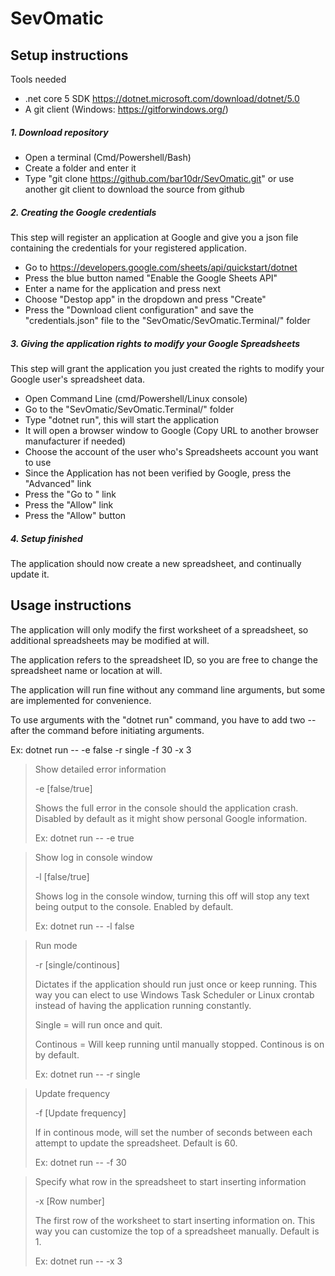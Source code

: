 # SevOmatic

## Setup instructions
Tools needed
- .net core 5 SDK https://dotnet.microsoft.com/download/dotnet/5.0
- A git client (Windows: https://gitforwindows.org/)

##### 1. Download repository
- Open a terminal (Cmd/Powershell/Bash)
- Create a folder and enter it
- Type "git clone https://github.com/bar10dr/SevOmatic.git" or use another git client to download the source from github

##### 2. Creating the Google credentials
This step will register an application at Google and give you a json file containing the credentials for your registered application.
- Go to https://developers.google.com/sheets/api/quickstart/dotnet
- Press the blue button named "Enable the Google Sheets API"
- Enter a name for the application and press next
- Choose "Destop app" in the dropdown and press "Create"
- Press the "Download client configuration" and save the "credentials.json" file to the "SevOmatic/SevOmatic.Terminal/" folder

##### 3. Giving the application rights to modify your Google Spreadsheets
This step will grant the application you just created the rights to modify your Google user's spreadsheet data.
- Open Command Line (cmd/Powershell/Linux console)
- Go to the "SevOmatic/SevOmatic.Terminal/" folder
- Type "dotnet run", this will start the application
- It will open a browser window to Google (Copy URL to another browser manufacturer if needed)
- Choose the account of the user who's Spreadsheets account you want to use
- Since the Application has not been verified by Google, press the "Advanced" link
- Press the "Go to <whatever name you gave your application>" link
- Press the "Allow" link
- Press the "Allow" button

##### 4. Setup finished
The application should now create a new spreadsheet, and continually update it.

## Usage instructions
The application will only modify the first worksheet of a spreadsheet, so additional spreadsheets may be modified at will.

The application refers to the spreadsheet ID, so you are free to change the spreadsheet name or location at will.

The application will run fine without any command line arguments, but some are implemented for convenience.

To use arguments with the "dotnet run" command, you have to add two -- after the command before initiating arguments.

Ex: dotnet run -- -e false -r single -f 30 -x 3

> Show detailed error information
>
> -e [false/true]
>
> Shows the full error in the console should the application crash. Disabled by default as it might show personal Google information.
> 
> Ex: dotnet run -- -e true

> Show log in console window
>
> -l [false/true]
> 
> Shows log in the console window, turning this off will stop any text being output to the console. Enabled by default.
> 
> Ex: dotnet run -- -l false

> Run mode
>
> -r [single/continous]
>
> Dictates if the application should run just once or keep running. This way you can elect to use Windows Task Scheduler or Linux crontab instead of having the application running constantly.
>
> Single = will run once and quit.
>
> Continous = Will keep running until manually stopped. Continous is on by default.
> 
> Ex: dotnet run -- -r single

> Update frequency
>
> -f [Update frequency]
>
> If in continous mode, will set the number of seconds between each attempt to update the spreadsheet. Default is 60.
> 
> Ex: dotnet run -- -f 30

> Specify what row in the spreadsheet to start inserting information
>
> -x [Row number]
>
> The first row of the worksheet to start inserting information on. This way you can customize the top of a spreadsheet manually. Default is 1.
> 
> Ex: dotnet run -- -x 3
